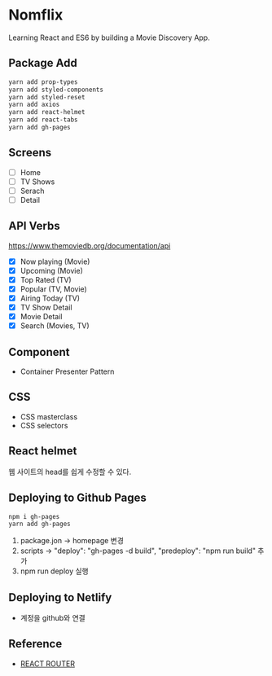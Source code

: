 # Nomflix

Learning React and ES6 by building a Movie Discovery App.

## Package Add

```bash
yarn add prop-types
yarn add styled-components
yarn add styled-reset
yarn add axios
yarn add react-helmet
yarn add react-tabs
yarn add gh-pages
```

## Screens

- [ ] Home
- [ ] TV Shows
- [ ] Serach
- [ ] Detail

## API Verbs

https://www.themoviedb.org/documentation/api

- [x] Now playing (Movie)
- [x] Upcoming (Movie)
- [x] Top Rated (TV)
- [x] Popular (TV, Movie)
- [x] Airing Today (TV)
- [x] TV Show Detail
- [x] Movie Detail
- [x] Search (Movies, TV)

## Component

- Container Presenter Pattern

## CSS

- CSS masterclass
- CSS selectors

## React helmet

웹 사이트의 head를 쉽게 수정할 수 있다.

## Deploying to Github Pages

```bash
npm i gh-pages
yarn add gh-pages
```

1. package.jon -> homepage 변경
2. scripts -> "deploy": "gh-pages -d build", "predeploy": "npm run build" 추가
3. npm run deploy 실행

## Deploying to Netlify

- 계정을 github와 연결

## Reference

- [REACT ROUTER](https://reacttraining.com/react-router/web/guides/quick-start)

